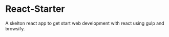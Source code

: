 # React-Starter
A skelton react app to get start web development with react using gulp and browsify.
